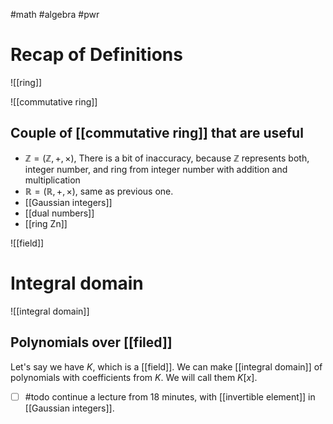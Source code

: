 #math #algebra #pwr

# Recap of Definitions
![[ring]]

![[commutative ring]]

## Couple of [[commutative ring]] that are useful
- $\mathbb{Z} = (\mathbb{Z}, +, \times)$, There is a bit of inaccuracy, because $\mathbb{Z}$ represents both, integer number, and ring from integer number with addition and multiplication
- $\mathbb{R} = (\mathbb{R}, +, \times)$, same as previous one.
- [[Gaussian integers]]
- [[dual numbers]]
- [[ring Zn]]

![[field]]

# Integral domain

![[integral domain]]

## Polynomials over [[filed]]

Let's say we have $K$, which is a [[field]]. We can make [[integral domain]] of polynomials with coefficients from $K$. We will call them $K[x]$.


- [ ] #todo continue a lecture from 18 minutes, with [[invertible element]] in [[Gaussian integers]].